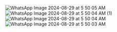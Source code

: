 
![WhatsApp Image 2024-08-29 at 5 50 05 AM](https://github.com/user-attachments/assets/40c4283e-fb3d-484b-94a6-daa66953dcfa)
![WhatsApp Image 2024-08-29 at 5 50 04 AM (1)](https://github.com/user-attachments/assets/121a7c7e-89f7-4ced-a2f1-bc8226df656b)
![WhatsApp Image 2024-08-29 at 5 50 04 AM](https://github.com/user-attachments/assets/2184075e-fa75-404c-acdb-f5f6850b887a)
![WhatsApp Image 2024-08-29 at 5 50 03 AM](https://github.com/user-attachments/assets/abe32e5e-43c5-4c52-a467-8c67571d7bc9)
